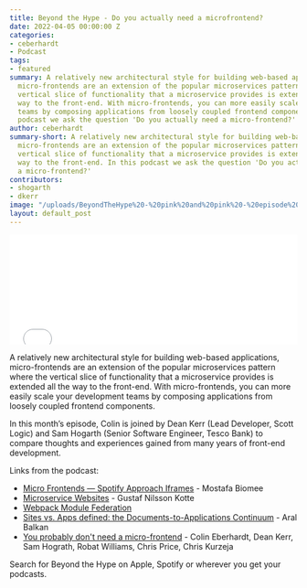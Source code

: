 ```yaml
---
title: Beyond the Hype - Do you actually need a microfrontend?
date: 2022-04-05 00:00:00 Z
categories:
- ceberhardt
- Podcast
tags:
- featured
summary: A relatively new architectural style for building web-based applications,
  micro-frontends are an extension of the popular microservices pattern where the
  vertical slice of functionality that a microservice provides is extended all the
  way to the front-end. With micro-frontends, you can more easily scale your development
  teams by composing applications from loosely coupled frontend components. In this
  podcast we ask the question 'Do you actually need a micro-frontend?'
author: ceberhardt
summary-short: A relatively new architectural style for building web-based applications,
  micro-frontends are an extension of the popular microservices pattern where the
  vertical slice of functionality that a microservice provides is extended all the
  way to the front-end. In this podcast we ask the question 'Do you actually need
  a micro-frontend?'
contributors:
- shogarth
- dkerr
image: "/uploads/BeyondTheHype%20-%20pink%20and%20pink%20-%20episode%202%20-%20social.png"
layout: default_post
---
```


<iframe title="Embed Player" src="//play.libsyn.com/embed/episode/id/22367951/height/192/theme/modern/size/large/thumbnail/yes/custom-color/ffffff/time-start/00:00:00/playlist-height/200/direction/backward" height="192" width="100%" scrolling="no" allowfullscreen="" webkitallowfullscreen="true" mozallowfullscreen="true" oallowfullscreen="true" msallowfullscreen="true" style="border: none;"></iframe>

A relatively new architectural style for building web-based applications, micro-frontends are an extension of the popular microservices pattern where the vertical slice of functionality that a microservice provides is extended all the way to the front-end. With micro-frontends, you can more easily scale your development teams by composing applications from loosely coupled frontend components.

In this month’s episode, Colin is joined by Dean Kerr (Lead Developer, Scott Logic) and Sam Hogarth (Senior Software Engineer, Tesco Bank) to compare thoughts and experiences gained from many years of front-end development.

Links from the podcast:

 - [Micro Frontends — Spotify Approach Iframes](https://medium.com/@m.biomee/micro-fronends-spotify-approach-iframes-part-2-bb15c14449bf) - Mostafa Biomee 
 - [Microservice Websites](https://gustafnk.github.io/microservice-websites/) - Gustaf Nilsson Kotte
 - [Webpack Module Federation](https://webpack.js.org/concepts/module-federation/) 
 - [Sites vs. Apps defined: the Documents-to-Applications Continuum](https://ar.al/notes/the-documents-to-applications-continuum/) - Aral Balkan
 - [You probably don't need a micro-frontend](https://blog.scottlogic.com/2021/02/17/probably-dont-need-microfrontends.html) - Colin Eberhardt, Dean Kerr, Sam Hograth, Robat Williams, Chris Price, Chris Kurzeja

Search for Beyond the Hype on Apple, Spotify or wherever you get your podcasts.

